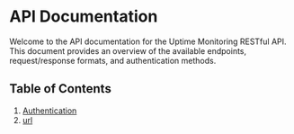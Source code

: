 # API Documentation

Welcome to the API documentation for the Uptime Monitoring RESTful API. This document provides an overview of the available endpoints, request/response formats, and authentication methods.

## Table of Contents

1. [Authentication](./authenticaion.md)
2. [url](./urls.md)
